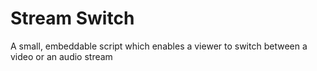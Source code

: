 # Stream Switch

A small, embeddable script which enables a viewer to switch between a video or an audio stream

